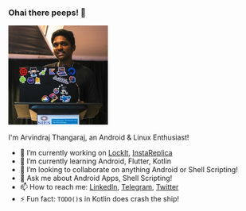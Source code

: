 ### Ohai there peeps! 👋

![me!](https://raw.githubusercontent.com/a7r3/a7r3/master/me.jpg)

I'm Arvindraj Thangaraj, an Android & Linux Enthusiast!

- 🔭 I’m currently working on [LockIt](https://github.com/a7r3/LockIt), [InstaReplica](https://github.com/a7r3/InstaReplica)
- 🌱 I’m currently learning Android, Flutter, Kotlin
- 👯 I’m looking to collaborate on anything Android or Shell Scripting!
- 💬 Ask me about Android Apps, Shell Scripting!
- 📫 How to reach me: [LinkedIn](https://linkedin.com/in/arvindraj-thangaraj), [Telegram](https://t.me/I_Iz_N00b), [Twitter](https://twitter.com/no_0blife)
- ⚡ Fun fact: ```TODO()```s in Kotlin does crash the ship!
